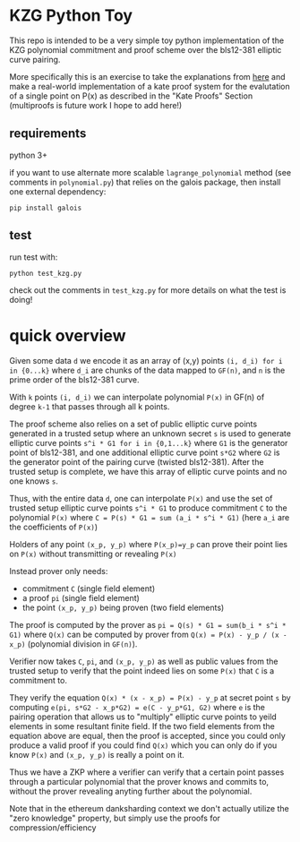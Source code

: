 # KZG Python Toy

This repo is intended to be a very simple toy python implementation of the KZG polynomial commitment and proof scheme over the bls12-381 elliptic curve pairing.

More specifically this is an exercise to take the explanations from [here](https://dankradfeist.de/ethereum/2020/06/16/kate-polynomial-commitments.html) and make a real-world implementation of a kate proof system for the evalutation of a single point on P(x) as described in the "Kate Proofs" Section (multiproofs is future work I hope to add here!)

## requirements

python 3+

if you want to use alternate more scalable `lagrange_polynomial` method (see comments in `polynomial.py`) that relies on the galois package, then install one external dependency:

```
pip install galois
```

## test

run test with:

```
python test_kzg.py
```

check out the comments in `test_kzg.py` for more details on what the test is doing!

# quick overview

Given some data `d` we encode it as an array of (x,y) points `(i, d_i) for i in {0...k}` where `d_i` are chunks of the data mapped to `GF(n)`, and `n` is the prime order of the bls12-381 curve.

With `k` points `(i, d_i)` we can interpolate polynomial `P(x)` in GF(n) of degree `k-1` that passes through all k points.

The proof scheme also relies on a set of public elliptic curve points generated in a trusted setup where an unknown secret `s` is used to generate elliptic curve points `s^i * G1 for i in {0,1...k}` where `G1` is the generator point of bls12-381, and one additional elliptic curve point `s*G2` where `G2` is the generator point of the pairing curve (twisted bls12-381). After the trusted setup is complete, we have this array of elliptic curve points and no one knows `s`.

Thus, with the entire data `d`, one can interpolate `P(x)` and use the set of trusted setup elliptic curve points `s^i * G1` to produce commitment `C` to the polynomial `P(x)` where `C = P(s) * G1 = sum (a_i * s^i * G1)` (here `a_i` are the coefficients of `P(x)`)

Holders of any point `(x_p, y_p)` where `P(x_p)=y_p` can prove their point lies on `P(x)` without transmitting or revealing `P(x)`

Instead prover only needs:

- commitment `C` (single field element)
- a proof `pi` (single field element) 
- the point `(x_p, y_p)` being proven (two field elements)

The proof is computed by the prover as `pi = Q(s) * G1 = sum(b_i * s^i * G1)` where `Q(x)` can be computed by prover from `Q(x) = P(x) - y_p / (x - x_p)` (polynomial division in `GF(n)`).

Verifier now takes `C`, `pi`, and `(x_p, y_p)` as well as public values from the trusted setup to verify that the point indeed lies on some `P(x)` that `C` is a commitment to.

They verify the equation `Q(x) * (x - x_p) = P(x) - y_p` at secret point `s` by computing `e(pi, s*G2 - x_p*G2) = e(C - y_p*G1, G2)` where `e` is the pairing operation that allows us to "multiply" elliptic curve points to yeild elements in some resultant finite field. If the two field elements from the equation above are equal, then the proof is accepted, since you could only produce a valid proof if you could find `Q(x)` which you can only do if you know `P(x)` and `(x_p, y_p)` is really a point on it.

Thus we have a ZKP where a verifier can verify that a certain point passes through a particular polynomial that the prover knows and commits to, without the prover revealing anyting further about the polynomial.

Note that in the ethereum danksharding context we don't actually utilize the "zero knowledge" property, but simply use the proofs for compression/efficiency
